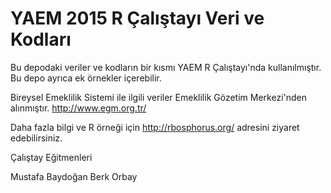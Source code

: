# YAEM 2015 R Çalıştayı Veri ve Kodları

Bu depodaki veriler ve kodların bir kısmı YAEM R Çalıştayı'nda kullanılmıştır. Bu depo ayrıca ek örnekler içerebilir.

Bireysel Emeklilik Sistemi ile ilgili veriler Emeklilik Gözetim Merkezi'nden alınmıştır. http://www.egm.org.tr/

Daha fazla bilgi ve R örneği için http://rbosphorus.org/ adresini ziyaret edebilirsiniz. 

Çalıştay Eğitmenleri

Mustafa Baydoğan
Berk Orbay